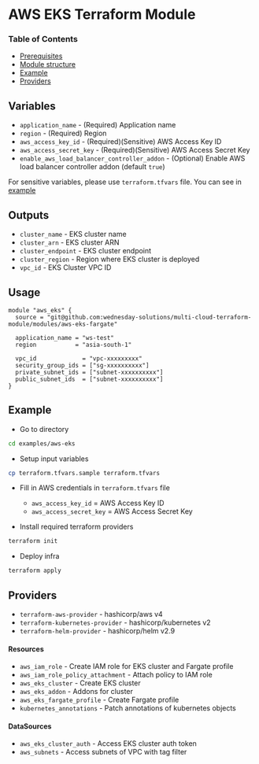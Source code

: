 # AWS EKS Terraform Module

### Table of Contents

- [Prerequisites](#prerequisites)
- [Module structure](#module-structure)
- [Example](#example)
- [Providers](#providers)

## Variables

- `application_name` - (Required) Application name
- `region` - (Required) Region
- `aws_access_key_id` - (Required)(Sensitive) AWS Access Key ID
- `aws_access_secret_key` - (Required)(Sensitive) AWS Access Secret Key
- `enable_aws_load_balancer_controller_addon` - (Optional) Enable AWS load balancer controller addon (default `true`)

For sensitive variables, please use `terraform.tfvars` file. You can see in [example](#example)

## Outputs

- `cluster_name` - EKS cluster name
- `cluster_arn` - EKS cluster ARN
- `cluster_endpoint` - EKS cluster endpoint
- `cluster_region` - Region where EKS cluster is deployed
- `vpc_id` - EKS Cluster VPC ID

## Usage

```hcl
module "aws_eks" {
  source = "git@github.com:wednesday-solutions/multi-cloud-terraform-module/modules/aws-eks-fargate"

  application_name = "ws-test"
  region           = "asia-south-1"

  vpc_id             = "vpc-xxxxxxxxx"
  security_group_ids = ["sg-xxxxxxxxxx"]
  private_subnet_ids = ["subnet-xxxxxxxxxx"]
  public_subnet_ids  = ["subnet-xxxxxxxxxx"]
}
```

## Example

- Go to directory

```bash
cd examples/aws-eks
```

- Setup input variables

```bash
cp terraform.tfvars.sample terraform.tfvars
```

- Fill in AWS credentials in `terraform.tfvars` file

  - `aws_access_key_id` = AWS Access Key ID
  - `aws_access_secret_key` = AWS Access Secret Key

- Install required terraform providers

```bash
terraform init
```

- Deploy infra

```bash
terraform apply
```

## Providers

- `terraform-aws-provider` - hashicorp/aws v4
- `terraform-kubernetes-provider` - hashicorp/kubernetes v2
- `terraform-helm-provider` - hashicorp/helm v2.9

#### Resources

- `aws_iam_role` - Create IAM role for EKS cluster and Fargate profile
- `aws_iam_role_policy_attachment` - Attach policy to IAM role
- `aws_eks_cluster` - Create EKS cluster
- `aws_eks_addon` - Addons for cluster
- `aws_eks_fargate_profile` - Create Fargate profile
- `kubernetes_annotations` - Patch annotations of kubernetes objects

#### DataSources

- `aws_eks_cluster_auth` - Access EKS cluster auth token
- `aws_subnets` - Access subnets of VPC with tag filter
